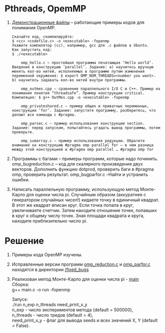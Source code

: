 # Pthreads, OpemMP  



1. [Демонстрационные файлы](demo) – работающие примеры кодов для понимания OpenMP.  
    ``` text
    Скачайте код, скомпилируйте:
    $ <cc> <codefile.c> -o <executable> -fopenmp
    Укажите компилятор (cc), например, gcc для .c файлов в Ubuntu.
    Как запустить код:
    $ ./<executable>
    ```
    ``` text
        omp_hello.c – простейшая программа печатающая ‘Hello world’. Введение в конструкцию ‘parallel’. Задание: а) научитесь вручную менять кол-во нитей, исполняемых в программе путем изменения переменной окружения: $ export OMP_NUM_THREADS=<number you want>. b) научитесь задавать кол-во нитей внутри программы.  

        omp_outmes.cpp – сравнение параллельного I/O C и C++. Пример на понимания понятия “threadsafe”. Пример конструкции critical. Компиляция: $ g++ OutMes.cpp -o <executable> -fopenmp  

        omp_privateshared.c – пример общих и приватных переменных, конструкции ‘for’. Задание: запустите программу, разберитесь, что делают все команды с #pragma.  

        omp_parsec.c – пример использования конструкции section. Задание: перед запуском, попытайтесь угадать вывод программы, потом проверьте.  

        omp_sumarray.c – пример использования редукции. Обратите внимание на конструкцию #pragma omp parallel for – в чем разница между этой конструкцией и #pragma omp parallel … #pragma omp for  
    ```

2. Программы с багами – примеры программ, которые надо починить.
omp_bugreduction.c – код для скалярного произведения двух векторов. Дополнить функцию dotprod, проверить баги в #pragma omp, проверить результат.
omp_bugparfor.c –Найти и устранить ошибки.

3. Написать параллельную программу, использующую метод Монте-Карло для оценки числа pi. Случайным образом (аккуратнее с генератором случайных чисел!) кидаете точку в единичный квадрат. В этот же квадрат вписан круг. Если точка попала в круг, увеличиваете счетчик. Затем находите отношение точек, попавших в круг к общему числу точек. Зная площади квадрата и круга, находите приблизительно число pi.  

# Решение  

1. Примеры кода OpenMP изучены.  

2. Исправленные версии программ [omp_reduction.c](fixed_bugs/omp_reduction.c) и [omp_parfor.c](fixed_bugs/omp_parfor.c) находятся в директории [/fixed_bugs](fixed_bugs)  

3. Реализован метод Монте-Карло для оценки числа pi - [main](main.c)  
    Сборка:  
    g++ main.c -o run -fopenmp  

    Запуск:  
    ./run n_exp n_threads need_print_x_y  
    n_exp - число экспериментов метода (default = 500000),  
    n_threads - число тредов (default = 4),  
    need_print_x_y - флаг для вывода seeds и всех значений X, Y (default = False).  

